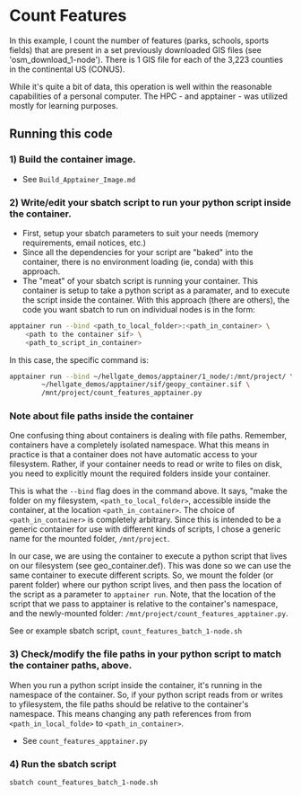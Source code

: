 # Count Features

In this example, I count the number of features (parks, schools, sports fields) that are present in a set previously downloaded GIS files (see 'osm_download_1-node'). There is 1 GIS file for each of the 3,223 counties in the continental US (CONUS). 

While it's quite a bit of data, this operation is well within the reasonable capabilities of a personal computer. The HPC - and apptainer - was utilized mostly for learning purposes. 

## Running this code

### 1) Build the container image. 
- See `Build_Apptainer_Image.md`

### 2) Write/edit your sbatch script to run your python script inside the container.
- First, setup your sbatch parameters to suit your needs (memory requirements, email notices, etc.)
- Since all the dependencies for your script are "baked" into the container, there is no environment loading (ie, conda) with this approach. 
- The "meat" of your sbatch script is running your container. This container is setup to take a python script as a paramater, and to execute the script inside the container. With this approach (there are others), the code you want sbatch to run on individual nodes is in the form:
```bash
apptainer run --bind <path_to_local_folder>:<path_in_container> \
    <path to the container sif> \
    <path_to_script_in_container>
```
In this case, the specific command is:
```bash
apptainer run --bind ~/hellgate_demos/apptainer/1_node/:/mnt/project/ \
        ~/hellgate_demos/apptainer/sif/geopy_container.sif \
        /mnt/project/count_features_apptainer.py
```
### Note about file paths inside the container
One confusing thing about containers is dealing with file paths. Remember, containers have a completely isolated namespace. What this means in practice is that a container does not have automatic access to your filesystem. Rather, if your container needs to read or write to files on disk, you need to explicitly mount the required folders inside your container. 

This is what the `--bind` flag does in the command above. It says, "make the folder on my filesystem, `<path_to_local_folder>`, accessible inside the container, at the location `<path_in_container>`. The choice of `<path_in_container>` is completely arbitrary. Since this is intended to be a generic container for use with different kinds of scripts, I chose a generic name for the mounted folder, `/mnt/project`.

In our case, we are using the container to execute a python script that lives on our filesystem (see geo_container.def). This was done so we can use the same container to execute different scripts. So, we mount the folder (or parent folder) where our python script lives, and then pass the location of the script as a parameter to `apptainer run`. Note, that the location of the script that we pass to apptainer is relative to the container's namespace, and the newly-mounted folder: `/mnt/project/count_features_apptainer.py`.

See or example sbatch script, `count_features_batch_1-node.sh`

### 3) Check/modify the file paths in your python script to match the container paths, above.
When you run a python script inside the container, it's running in the namespace of the container. So, if your python script reads from or writes to yfilesystem, the file paths should be relative to the container's namespace. This means changing any path references from from `<path_in_local_folde>` to `<path_in_container>`.

- See `count_features_apptainer.py`

### 4) Run the sbatch script
```bash
sbatch count_features_batch_1-node.sh
```